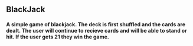 ## BlackJack

<h4> A simple game of blackjack. The deck is first shuffled and the cards are dealt. The user will continue to recieve cards and will be able to stand or hit. If the user gets 21 they win the game.</h4>
